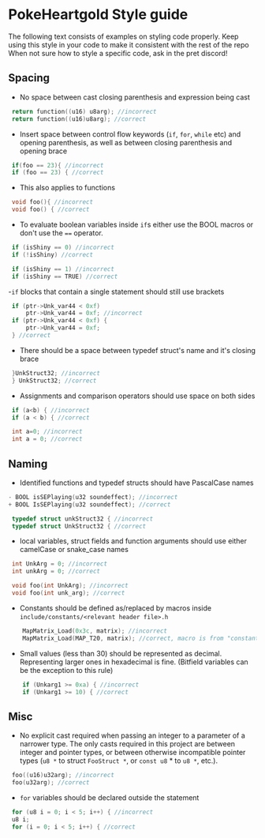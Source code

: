 # PokeHeartgold Style guide
The following text consists of examples on styling code properly. Keep using this style in your code to make it consistent with the rest of the repo 
When not sure how to style a specific code, ask in the pret discord!

## Spacing
- No space between cast closing parenthesis and expression being cast
```c
 return function((u16) u8arg); //incorrect
 return function((u16)u8arg); //correct
```
- Insert space between control flow keywords (`if`, `for`, `while` etc) and opening parenthesis, as well as between closing parenthesis and opening brace
```c
 if(foo == 23){ //incorrect
 if (foo == 23) { //correct
```
- This also applies to functions
```c
 void foo(){ //incorrect
 void foo() { //correct
```
- To evaluate boolean variables inside `if`s either use the BOOL macros or don't use the `==` operator.
```c
 if (isShiny == 0) //incorrect
 if (!isShiny) //correct
```
```c
 if (isShiny == 1) //incorrect
 if (isShiny == TRUE) //correct
```
-`if` blocks that contain a single statement should still use brackets
```c
 if (ptr->Unk_var44 < 0xf)
     ptr->Unk_var44 = 0xf; //incorrect
 if (ptr->Unk_var44 < 0xf) {
     ptr->Unk_var44 = 0xf;
 } //correct
```
- There should be a space between typedef struct's name and it's closing brace
```c
 }UnkStruct32; //incorrect
 } UnkStruct32; //correct
```
- Assignments and comparison operators should use space on both sides
```c
 if (a<b) { //incorrect
 if (a < b) { //correct
```
```c
 int a=0; //incorrect
 int a = 0; //correct
```
## Naming
- Identified functions and typedef structs should have PascalCase names
```c
- BOOL isSEPlaying(u32 soundeffect); //incorrect
+ BOOL IsSEPlaying(u32 soundeffect); //correct
```
```c
 typedef struct unkStruct32 { //incorrect
 typedef struct UnkStruct32 { //correct
```
- local variables, struct fields and function arguments should use either camelCase or snake_case names
```c
 int UnkArg = 0; //incorrect
 int unkArg = 0; //correct
```
```c
 void foo(int UnkArg); //incorrect
 void foo(int unk_arg); //correct
```
- Constants should be defined as/replaced by macros inside `include/constants/<relevant header file>.h`
```c
    MapMatrix_Load(0x3c, matrix); //incorrect
    MapMatrix_Load(MAP_T20, matrix); //correct, macro is from "constants/maps.h"
```
- Small values (less than 30) should be represented as decimal. Representing larger ones in hexadecimal is fine. (Bitfield variables can be the exception to this rule)
```c
    if (Unkarg1 >= 0xa) { //incorrect
    if (Unkarg1 >= 10) { //correct
```
## Misc
- No explicit cast required when passing an integer to a parameter of a narrower type. The only casts required in this project are between integer and pointer types, or between otherwise incompatible pointer types (`u8 *` to struct `FooStruct *`, or `const u8` * to `u8 *`, etc.).
```c
 foo((u16)u32arg); //incorrect
 foo(u32arg); //correct
```
- `for` variables should be declared outside the statement
```c
 for (u8 i = 0; i < 5; i++) { //incorrect
 u8 i;
 for (i = 0; i < 5; i++) { //correct
```
